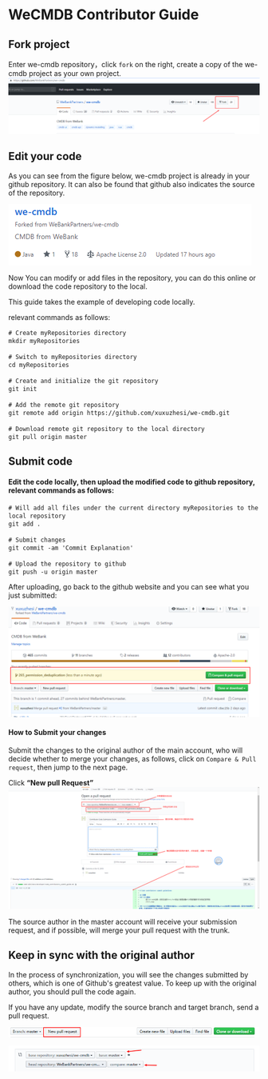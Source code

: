 # WeCMDB Contributor Guide

## Fork project

Enter we-cmdb repository，click `fork` on the right, create a copy of the we-cmdb project as your own project.
![commit_fork](images/commit_fork.png)

## Edit your code

As you can see from the figure below, we-cmdb project is already in your github repository. It can also be found that github also indicates the source of the repository.

![commit_my_repositories](images/commit_my_repositories.png)

Now You can modify or add files in the repository, you can do this online or download the code repository to the local.

This guide takes the example of developing code locally.

relevant commands as follows:
```shell script
# Create myRepositories directory
mkdir myRepositories

# Switch to myRepositories directory
cd myRepositories  

# Create and initialize the git repository
git init  

# Add the remote git repository
git remote add origin https://github.com/xuxuzhesi/we-cmdb.git

# Download remote git repository to the local directory
git pull origin master  
```

## Submit code
#### Edit the code locally, then upload the modified code to github repository, relevant commands as follows:

```shell script
# Will add all files under the current directory myRepositories to the local repository
git add .

# Submit changes
git commit -am 'Commit Explanation'

# Upload the repository to github
git push -u origin master 	
```
		
After uploading, go back to the github website and you can see what you just submitted:

![commit_commit](images/commit_commit.png)

####  How to Submit your changes
Submit the changes to the original author of the main account, who will decide whether to merge your changes, as follows, click on `Compare & Pull request`, then jump to the next page.

Click **“New pull Request”**
![commit_new_pull_request](images/commit_new_pull_request.png)

The source author in the master account will receive your submission request, and if possible, will merge your pull request with the trunk.


## Keep in sync with the original author

In the process of synchronization, you will see the changes submitted by others, which is one of Github's greatest value. To keep up with the original author, you should pull the code again.

If you have any update, modify the source branch and target branch, send a pull request.
	
![commit_new_pull_request_3](images/commit_new_pull_request_3.png)
	
![commit_new_pull_request_2](images/commit_new_pull_request_2.png)
	

